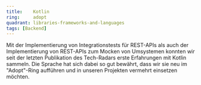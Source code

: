 ```yaml
---
title:    Kotlin  
ring:     adopt
quadrant: libraries-frameworks-and-languages
tags: [Backend]
---
```


Mit der Implementierung von Integrationstests für REST-APIs als auch der Implementierung von REST-APIs zum Mocken von
Umsystemen konnten wir seit der letzten Publikation des Tech-Radars erste Erfahrungen mit Kotlin sammeln. Die Sprache
hat sich dabei so gut bewährt, dass wir sie neu im "Adopt"-Ring aufführen und in unseren Projekten vermehrt einsetzen
möchten.
